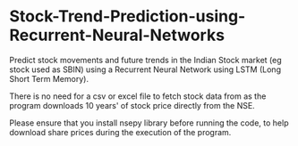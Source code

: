 # Stock-Trend-Prediction-using-Recurrent-Neural-Networks
Predict stock movements and future trends in the Indian Stock market (eg stock used as SBIN) using a Recurrent Neural Network using LSTM (Long Short Term Memory).

There is no need for a csv or excel file to fetch stock data from as the program downloads 10 years' of stock price directly from the NSE.

Please ensure that you install nsepy library before running the code, to help download share prices during the execution of the program.
